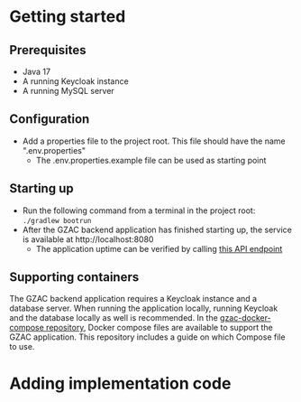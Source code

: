 # Getting started
## Prerequisites
- Java 17
- A running Keycloak instance
- A running MySQL server

## Configuration
- Add a properties file to the project root. This file should have the name ".env.properties"
  - The .env.properties.example file can be used as starting point

## Starting up
- Run the following command from a terminal in the project root: ```./gradlew bootrun```
- After the GZAC backend application has finished starting up, the service is available at http://localhost:8080
  - The application uptime can be verified by calling [this API endpoint](http://localhost:8080/api/ping)

## Supporting containers
The GZAC backend application requires a Keycloak instance and a database server. When running the application locally, running Keycloak and the database locally as well is recommended. In the [gzac-docker-compose repository](https://github.com/generiekzaakafhandelcomponent/gzac-docker-compose), Docker compose files are available to support the GZAC application. This repository includes a guide on which Compose file to use.

# Adding implementation code
